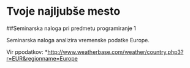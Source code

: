 # Tvoje najljubše mesto
##Seminarska naloga pri predmetu programiranje 1

Seminarska naloga analizira vremenske podatke Europe.

Vir ppodatkov:
*http://www.weatherbase.com/weather/country.php3?r=EUR&regionname=Europe

